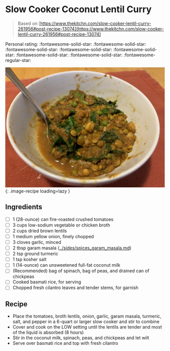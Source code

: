 # Slow Cooker Coconut Lentil Curry

> Based on [https://www.thekitchn.com/slow-cooker-lentil-curry-261956#post-recipe-13074](https://www.thekitchn.com/slow-cooker-lentil-curry-261956#post-recipe-13074)

<!-- {cts} rating=4; (User can specify rating on scale of 1-5) -->

Personal rating: :fontawesome-solid-star: :fontawesome-solid-star: :fontawesome-solid-star: :fontawesome-solid-star: :fontawesome-solid-star: :fontawesome-solid-star: :fontawesome-solid-star: :fontawesome-regular-star:

<!-- {cte} -->

<!-- {cts} name_image=slow_cooker_coconut_lentil_curry.jpeg; (User can specify image name) -->

![slow_cooker_coconut_lentil_curry.jpeg](./slow_cooker_coconut_lentil_curry.jpeg){: .image-recipe loading=lazy }

<!-- {cte} -->

## Ingredients

- [ ] 1 (28-ounce) can fire-roasted crushed tomatoes
- [ ] 3 cups low-sodium vegetable or chicken broth
- [ ] 2 cups dried brown lentils
- [ ] 1 medium yellow onion, finely chopped
- [ ] 3 cloves garlic, minced
- [ ] 2 tbsp garam masala ([../sides/spices_garam_masala.md]([../sides/spices_garam_masala.md]))
- [ ] 2 tsp ground turmeric
- [ ] 1 tsp kosher salt
- [ ] 1 (14-ounce) can unsweetened full-fat coconut milk
- [ ] (Recommended) bag of spinach, bag of peas, and drained can of chickpeas
- [ ] Cooked basmati rice, for serving
- [ ] Chopped fresh cilantro leaves and tender stems, for garnish

## Recipe

- Place the tomatoes, broth lentils, onion, garlic, garam masala, turmeric, salt, and pepper in a 6-quart or larger slow cooker and stir to combine
- Cover and cook on the LOW setting until the lentils are tender and most of the liquid is absorbed (8 hours)
- Stir in the coconut milk, spinach, peas, and chickpeas and let wilt
- Serve over basmati rice and top with fresh cilantro
